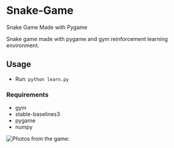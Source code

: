 # Snake-Game
Snake Game Made with Pygame

Snake game made with pygame and gym reinforcement learning environment.

## Usage
* Run: `python learn.py`

### Requirements
* gym
* stable-baselines3
* pygame
* numpy

![Photos from the game:](https://cdn.discordapp.com/attachments/780465945889603608/1018160431707205642/snake-in-game.jpg)

